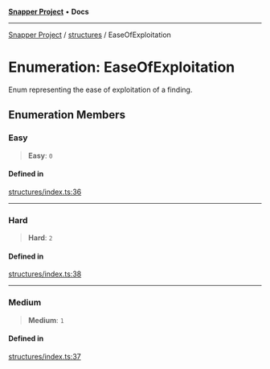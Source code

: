 [**Snapper Project**](../../README.md) • **Docs**

***

[Snapper Project](../../README.md) / [structures](../README.md) / EaseOfExploitation

# Enumeration: EaseOfExploitation

Enum representing the ease of exploitation of a finding.

## Enumeration Members

### Easy

> **Easy**: `0`

#### Defined in

[structures/index.ts:36](https://github.com/asifqatar/Snapper/blob/04dd4cb74022d6ed12ffb92f3345b6637821261f/structures/index.ts#L36)

***

### Hard

> **Hard**: `2`

#### Defined in

[structures/index.ts:38](https://github.com/asifqatar/Snapper/blob/04dd4cb74022d6ed12ffb92f3345b6637821261f/structures/index.ts#L38)

***

### Medium

> **Medium**: `1`

#### Defined in

[structures/index.ts:37](https://github.com/asifqatar/Snapper/blob/04dd4cb74022d6ed12ffb92f3345b6637821261f/structures/index.ts#L37)
